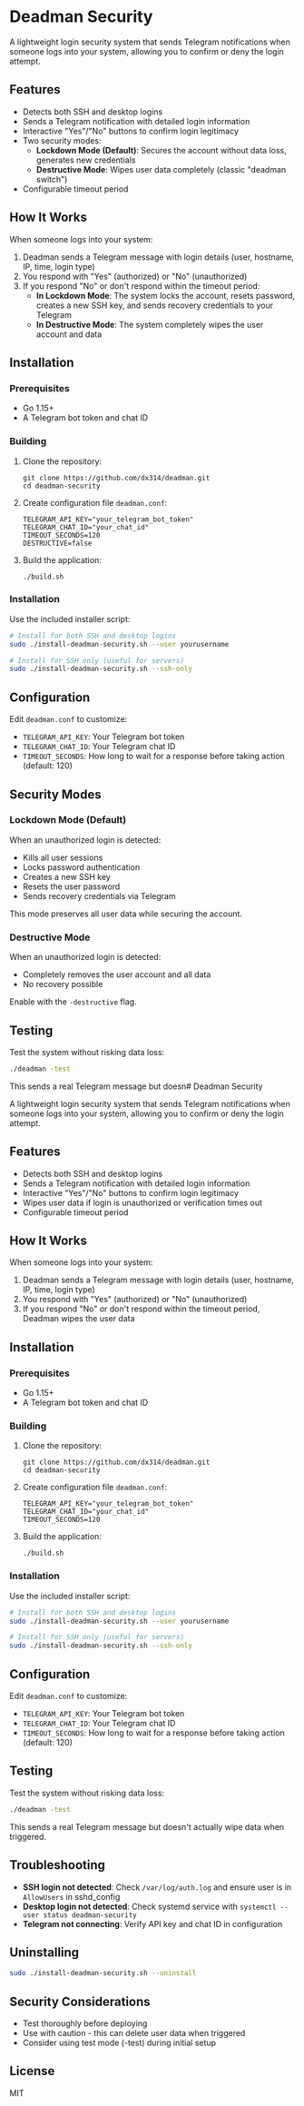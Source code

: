 # Deadman Security

A lightweight login security system that sends Telegram notifications when someone logs into your system, allowing you to confirm or deny the login attempt.

## Features

- Detects both SSH and desktop logins
- Sends a Telegram notification with detailed login information
- Interactive "Yes"/"No" buttons to confirm login legitimacy
- Two security modes:
  - **Lockdown Mode (Default)**: Secures the account without data loss, generates new credentials
  - **Destructive Mode**: Wipes user data completely (classic "deadman switch")
- Configurable timeout period

## How It Works

When someone logs into your system:

1. Deadman sends a Telegram message with login details (user, hostname, IP, time, login type)
2. You respond with "Yes" (authorized) or "No" (unauthorized)
3. If you respond "No" or don't respond within the timeout period:
   - **In Lockdown Mode**: The system locks the account, resets password, creates a new SSH key, and sends recovery credentials to your Telegram
   - **In Destructive Mode**: The system completely wipes the user account and data

## Installation

### Prerequisites

- Go 1.15+
- A Telegram bot token and chat ID

### Building

1. Clone the repository:
   ```
   git clone https://github.com/dx314/deadman.git
   cd deadman-security
   ```

2. Create configuration file `deadman.conf`:
   ```
   TELEGRAM_API_KEY="your_telegram_bot_token"
   TELEGRAM_CHAT_ID="your_chat_id"
   TIMEOUT_SECONDS=120
   DESTRUCTIVE=false
   ```

3. Build the application:
   ```
   ./build.sh
   ```

### Installation

Use the included installer script:

```bash
# Install for both SSH and desktop logins
sudo ./install-deadman-security.sh --user yourusername

# Install for SSH only (useful for servers)
sudo ./install-deadman-security.sh --ssh-only
```

## Configuration

Edit `deadman.conf` to customize:

- `TELEGRAM_API_KEY`: Your Telegram bot token
- `TELEGRAM_CHAT_ID`: Your Telegram chat ID
- `TIMEOUT_SECONDS`: How long to wait for a response before taking action (default: 120)

## Security Modes

### Lockdown Mode (Default)

When an unauthorized login is detected:
- Kills all user sessions
- Locks password authentication
- Creates a new SSH key
- Resets the user password
- Sends recovery credentials via Telegram

This mode preserves all user data while securing the account.

### Destructive Mode

When an unauthorized login is detected:
- Completely removes the user account and all data
- No recovery possible

Enable with the `-destructive` flag.

## Testing

Test the system without risking data loss:

```bash
./deadman -test
```

This sends a real Telegram message but doesn# Deadman Security

A lightweight login security system that sends Telegram notifications when someone logs into your system, allowing you to confirm or deny the login attempt.

## Features

- Detects both SSH and desktop logins
- Sends a Telegram notification with detailed login information
- Interactive "Yes"/"No" buttons to confirm login legitimacy
- Wipes user data if login is unauthorized or verification times out
- Configurable timeout period

## How It Works

When someone logs into your system:

1. Deadman sends a Telegram message with login details (user, hostname, IP, time, login type)
2. You respond with "Yes" (authorized) or "No" (unauthorized)
3. If you respond "No" or don't respond within the timeout period, Deadman wipes the user data

## Installation

### Prerequisites

- Go 1.15+
- A Telegram bot token and chat ID

### Building

1. Clone the repository:
   ```
   git clone https://github.com/dx314/deadman.git
   cd deadman-security
   ```

2. Create configuration file `deadman.conf`:
   ```
   TELEGRAM_API_KEY="your_telegram_bot_token"
   TELEGRAM_CHAT_ID="your_chat_id"
   TIMEOUT_SECONDS=120
   ```

3. Build the application:
   ```
   ./build.sh
   ```

### Installation

Use the included installer script:

```bash
# Install for both SSH and desktop logins
sudo ./install-deadman-security.sh --user yourusername

# Install for SSH only (useful for servers)
sudo ./install-deadman-security.sh --ssh-only
```

## Configuration

Edit `deadman.conf` to customize:

- `TELEGRAM_API_KEY`: Your Telegram bot token
- `TELEGRAM_CHAT_ID`: Your Telegram chat ID
- `TIMEOUT_SECONDS`: How long to wait for a response before taking action (default: 120)

## Testing

Test the system without risking data loss:

```bash
./deadman -test
```

This sends a real Telegram message but doesn't actually wipe data when triggered.

## Troubleshooting

- **SSH login not detected**: Check `/var/log/auth.log` and ensure user is in `AllowUsers` in sshd_config
- **Desktop login not detected**: Check systemd service with `systemctl --user status deadman-security`
- **Telegram not connecting**: Verify API key and chat ID in configuration

## Uninstalling

```bash
sudo ./install-deadman-security.sh --uninstall
```

## Security Considerations

- Test thoroughly before deploying
- Use with caution - this can delete user data when triggered
- Consider using test mode (-test) during initial setup

## License

MIT

